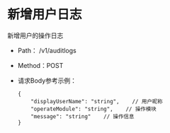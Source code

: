 # 新增用户日志

新增用户的操作日志

- Path： /v1/auditlogs

- Method：POST

- 请求Body参考示例：

    ```
    {
        "displayUserName": "string",    // 用户昵称
        "operateModule": "string",    // 操作模块
        "message": "string"    // 操作信息
    }

    ```